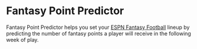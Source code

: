 # Fantasy Point Predictor
Fantasy Point Predictor helps you set your
[ESPN Fantasy Football](https://www.espn.com/fantasy/football/) lineup by
predicting the number of fantasy points a player will receive in the following
week of play.